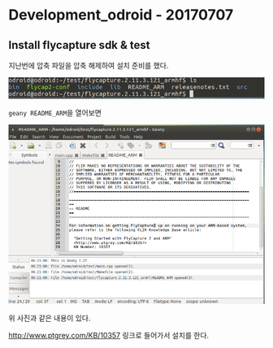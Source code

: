 # Development_odroid - 20170707



## Install flycapture sdk & test

지난번에 압축 파일을 압축 해제하여 설치 준비를 했다.

![20170705_unzipsdk](Picture/20170705_unzipsdk.PNG)

`geany README_ARM`을 열어보면

![20170707_READMEARM](Picture/20170707_READMEARM.PNG)

위 사진과 같은 내용이 있다.

http://www.ptgrey.com/KB/10357 링크로 들어가서 설치를 한다.



